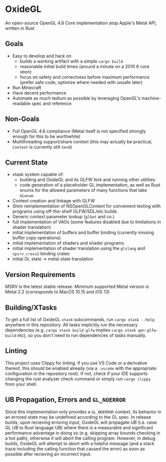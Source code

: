# OxideGL
An open-source OpenGL 4.6 Core implementation atop Apple's Metal API, written in Rust

## Goals
 * Easy to develop and hack on
    * builds a working artifact with a simple `cargo build`
    * reasonable initial build times (around a minute on a 2010 6 core xeon)
    * focus on safety and correctness before maximum performance (prefer safe code, optimize where needed with unsafe later)
 * Run Minecraft
 * Have decent performance
 * Automate as much tedium as possible by leveraging OpenGL's machine-readable spec and reference

## Non-Goals
 * Full OpenGL 4.6 compliance (Metal itself is not specified strongly enough for this to be worthwhile)
 * Multithreading support/share context (this may actually be practical, `Context` is currently still `Send`)


## Current State
 * xtask system capable of:
    * building and OxideGL and its GLFW fork and running other utilities
    * code generation of a placeholder GL implementation, as well as Rust enums for the allowed parameters of many functions that take `GLenum`
 * Context creation and linkage with GLFW
 * Shim reimplementation of NSOpenGLContext for convenient testing with programs using off-the-shelf GLFW/SDL/etc builds
 * Generic context parameter lookup (`glGet` and co.)
 * full implementation of VAOs (some features disabled due to limitations in shader translation)
 * initial implementation of buffers and buffer binding (currently missing buffer copy operations)
 * initial implementation of shaders and shader programs
 * initial implementation of shader translation using the `glslang` and `spirv_cross2` binding crates
 * initial GL state -> metal state translation

## Version Requirements
MSRV is the latest stable release.
Minimum supported Metal version is Metal 2.2 (corresponds to MacOS 10.15 and iOS 13)

## Building/XTasks
To get a full list of OxideGL `xtask` subcommands, run `cargo xtask --help` anywhere in this repository. 
All tasks implicitly run the necessary dependencies (e.g. `cargo xtask build-glfw` implies `cargo xtask gen-glfw-build` etc), so you don't need to run dependencies of tasks manually.

## Linting
This project uses Clippy for linting. If you use VS Code or a derivative thereof, this should be enabled already (via a `.vscode` with the appropriate configuration in the repository root). If not, check if your IDE supports changing the rust analyzer check command or simply run `cargo clippy` from your shell.

## UB Propagation, Errors and `GL_NOERROR`
Since this implementation only provides a `GL_NOERROR` context, its behavior in an errored state may be undefined according to the GL spec. In release builds, upon recieving erroring input, OxideGL will propagate UB (i.e. raise GL UB to Rust language UB) where there is a measurable and significant performance advantage in doing so (e.g. skipping array bounds checking in a hot path), otherwise it will abort the calling program. However, in debug builds, OxideGL will attempt to abort with a helpful message (and a stack trace including the calling function that caused the error) as soon as possible after recieving an incorrect input.